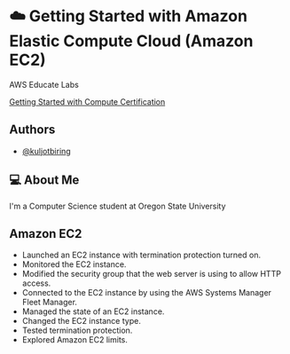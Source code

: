 
# ☁️ Getting Started with Amazon Elastic Compute Cloud (Amazon EC2)

AWS Educate Labs

[Getting Started with Compute Certification](https://www.credly.com/badges/419156a3-11bf-4b87-be01-b61c4c76d30c/public_url)


## Authors

- [@kuljotbiring](https://www.github.com/kuljotbiring)


## 💻 About Me
I'm a Computer Science student at Oregon State University


## Amazon EC2

* Launched an EC2 instance with termination protection turned on.
* Monitored the EC2 instance.
* Modified the security group that the web server is using to allow HTTP access.
* Connected to the EC2 instance by using the AWS Systems Manager Fleet Manager.
* Managed the state of an EC2 instance.
* Changed the EC2 instance type.
* Tested termination protection.
* Explored Amazon EC2 limits.
